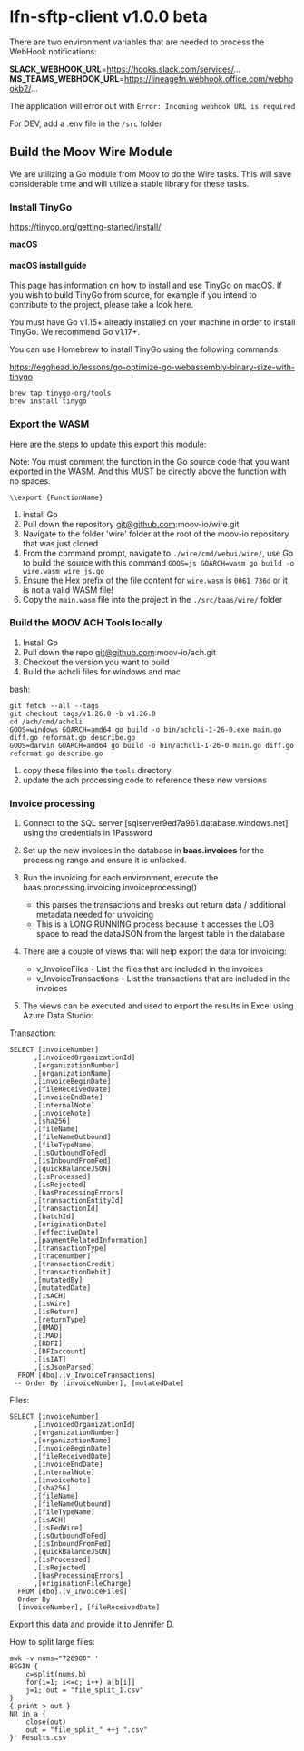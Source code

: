# lfn-sftp-client v1.0.0 beta

There are two environment variables that are needed to process the WebHook notifications:

**SLACK_WEBHOOK_URL**=https://hooks.slack.com/services/...
**MS_TEAMS_WEBHOOK_URL**=https://lineagefn.webhook.office.com/webhookb2/...

The application will error out with `Error: Incoming webhook URL is required`

For DEV, add a .env file in the `/src` folder


## Build the Moov Wire Module

We are utilizing a Go module from Moov to do the Wire tasks. This will save considerable time and will utilize a stable library for these tasks.

### Install TinyGo

https://tinygo.org/getting-started/install/

**macOS**
#### macOS install guide
This page has information on how to install and use TinyGo on macOS. If you wish to build TinyGo from source, for example if you intend to contribute to the project, please take a look here.

You must have Go v1.15+ already installed on your machine in order to install TinyGo. We recommend Go v1.17+.

You can use Homebrew to install TinyGo using the following commands:

https://egghead.io/lessons/go-optimize-go-webassembly-binary-size-with-tinygo

```
brew tap tinygo-org/tools
brew install tinygo
```

### Export the WASM
Here are the steps to update this export this module:

Note: You must comment the function in the Go source code that you want exported in the WASM. And this MUST be directly above the function with no spaces.
```
\\export {FunctionName}
```

1. install Go
1. Pull down the repository git@github.com:moov-io/wire.git 
1. Navigate to the folder 'wire' folder at the root of the moov-io repository that was just cloned
1. From the command prompt, navigate to `./wire/cmd/webui/wire/`, use Go to build the source with this command `GOOS=js GOARCH=wasm go build -o wire.wasm wire_js.go`
1. Ensure the Hex prefix of the file content for `wire.wasm` is `0061 736d` or it is not a valid WASM file!
1. Copy the `main.wasm` file into the project in the `./src/baas/wire/` folder


### Build the MOOV ACH Tools locally

1. Install Go
1. Pull down the repo git@github.com:moov-io/ach.git
1. Checkout the version you want to build
1. Build the achcli files for windows and mac

bash:
```
git fetch --all --tags
git checkout tags/v1.26.0 -b v1.26.0
cd /ach/cmd/achcli
GOOS=windows GOARCH=amd64 go build -o bin/achcli-1-26-0.exe main.go diff.go reformat.go describe.go
GOOS=darwin GOARCH=amd64 go build -o bin/achcli-1-26-0 main.go diff.go reformat.go describe.go
```
1. copy these files into the `tools` directory
1. update the ach processing code to reference these new versions


### Invoice processing

1. Connect to the SQL server [sqlserver9ed7a961.database.windows.net] using the credentials in 1Password

1. Set up the new invoices in the database in **baas.invoices** for the processing range and ensure it is unlocked.

1. Run the invoicing for each environment, execute the baas.processing.invoicing.invoiceprocessing()
    - this parses the transactions and breaks out return data / additional metadata needed for unvoicing
    - This is a LONG RUNNING process because it accesses the LOB space to read the dataJSON from the largest table in the database

1. There are a couple of views that will help export the data for invoicing:
    - v_InvoiceFiles - List the files that are included in the invoices
    - v_InvoiceTransactions - List the transactions that are included in the invoices

1. The views can be executed and used to export the results in Excel using Azure Data Studio:

Transaction:
```
SELECT [invoiceNumber]
      ,[invoicedOrganizationId]
      ,[organizationNumber]
      ,[organizationName]
      ,[invoiceBeginDate]
      ,[fileReceivedDate]
      ,[invoiceEndDate]
      ,[internalNote]
      ,[invoiceNote]
      ,[sha256]
      ,[fileName]
      ,[fileNameOutbound]
      ,[fileTypeName]
      ,[isOutboundToFed]
      ,[isInboundFromFed]
      ,[quickBalanceJSON]
      ,[isProcessed]
      ,[isRejected]
      ,[hasProcessingErrors]
      ,[transactionEntityId]
      ,[transactionId]
      ,[batchId]
      ,[originationDate]
      ,[effectiveDate]
      ,[paymentRelatedInformation]
      ,[transactionType]
      ,[tracenumber]
      ,[transactionCredit]
      ,[transactionDebit]
      ,[mutatedBy]
      ,[mutatedDate]
      ,[isACH]
      ,[isWire]
      ,[isReturn]
      ,[returnType]
      ,[OMAD]
      ,[IMAD]
      ,[RDFI]
      ,[DFIaccount]
      ,[isIAT]
      ,[isJsonParsed]
  FROM [dbo].[v_InvoiceTransactions]
 -- Order By [invoiceNumber], [mutatedDate]
```

Files:
```
SELECT [invoiceNumber]
      ,[invoicedOrganizationId]
      ,[organizationNumber]
      ,[organizationName]
      ,[invoiceBeginDate]
      ,[fileReceivedDate]
      ,[invoiceEndDate]
      ,[internalNote]
      ,[invoiceNote]
      ,[sha256]
      ,[fileName]
      ,[fileNameOutbound]
      ,[fileTypeName]
      ,[isACH]
      ,[isFedWire]
      ,[isOutboundToFed]
      ,[isInboundFromFed]
      ,[quickBalanceJSON]
      ,[isProcessed]
      ,[isRejected]
      ,[hasProcessingErrors]
      ,[originationFileCharge]
  FROM [dbo].[v_InvoiceFiles]
  Order By
  [invoiceNumber], [fileReceivedDate]
```

Export this data and provide it to Jennifer D.

How to split large files:

```
awk -v nums="726980" '
BEGIN {        
    c=split(nums,b)
    for(i=1; i<=c; i++) a[b[i]]
    j=1; out = "file_split_1.csv"
} 
{ print > out }
NR in a {
    close(out)
    out = "file_split_" ++j ".csv"
}' Results.csv
```
